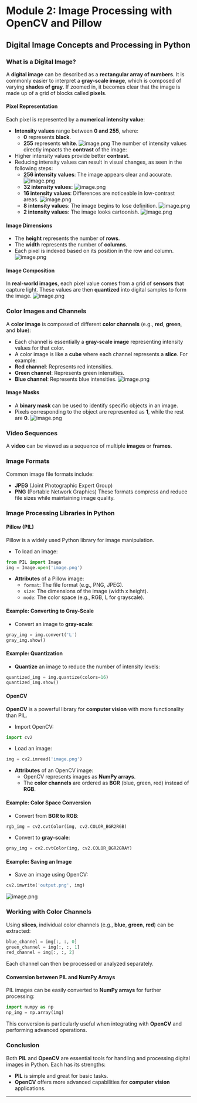 

# Module 2: Image Processing with OpenCV and Pillow
## Digital Image Concepts and Processing in Python
### What is a Digital Image?
A **digital image** can be described as a **rectangular array of numbers**. It is commonly easier to interpret a **gray-scale image**, which is composed of varying **shades of gray**. If zoomed in, it becomes clear that the image is made up of a grid of blocks called **pixels**.
#### Pixel Representation
Each pixel is represented by a **numerical intensity value**:
- **Intensity values** range between **0 and 255**, where:
	- **0** represents **black**.
	- **255** represents **white**.
![image.png](https://prod-files-secure.s3.us-west-2.amazonaws.com/03e82b26-cccb-4906-bb56-adabcbdc0655/fa1bb4aa-313a-44c2-a7b3-7fa4a8432b08/image.png?X-Amz-Algorithm=AWS4-HMAC-SHA256&X-Amz-Content-Sha256=UNSIGNED-PAYLOAD&X-Amz-Credential=ASIAZI2LB4664MKKEHME%2F20250204%2Fus-west-2%2Fs3%2Faws4_request&X-Amz-Date=20250204T062049Z&X-Amz-Expires=3600&X-Amz-Security-Token=IQoJb3JpZ2luX2VjEA0aCXVzLXdlc3QtMiJHMEUCIAMo0lWF5yrg2OxaW6AY6zHr4%2BvzrD0fMH2swJ00NvG1AiEAgYnJcdpgrp4mDbGsxVVuYYdsCDtFNJDAWwbR7n09zdcq%2FwMIJhAAGgw2Mzc0MjMxODM4MDUiDDolzxiFvr2IfL9rgSrcA2TBDFqDk0E%2FoKVnMNzQijsDfw1c3hVL1BeKgvcBcn4Q0itGrH7VuJmOF%2F5JZdlyNJMBQYrGSDsE9qIsNjYkPseqQwJ9X81d6lirRMG4BXteqoU5HxZRqt0wOr09zFP334M08ja%2B15rGMcMrQGw4I74hQJoHJmm4Nz39bqTjFWeG%2FXvHfAqLpumgl3Vrg2z%2BLpJRHDAbjtKyhhqpcTvFPTbbY81DrN1%2BTwWBBRAuWEtOiMHRV2yKEvxSlib8HedIt0vkhUqMX2lysfXj9Fx3GJntS2RN%2BkH4vfaDLj1CkZlnKii2edPK0B%2FnqOkRL%2BnYfbgiW%2BvQ3PcT1P%2BHouMBhcPfHH3smdYGt4w8BDhGEA4sIrZFPb9ZLOSdgJ9%2FbiF85KrPnpibWCovcszpEAeGbqVRIQ2u0jYgjAZvbr6kA6vL1qbg2QnJTcwlFNz8fP7uaRCgnVCJ6vSYLP4cXPwVXY3gxh6n6JGueQov%2FFErf1ZhMBFOskP3oD0EBSUVJ4uETVZ0%2BXMhRUqNCILeSk2vrdqYaBCNkNzyX0upQpP6Ew77BEz%2B9xFizKfl%2BklyBinDja%2B37i9O4tPA4NiW41c6AKpcNGjs2ZZJKODkb%2B3I0ODLQjwuy%2F3doN2y4FBUMP6%2Bhr0GOqUBi%2BSYBGSJk6neiHw9TZRtghcpjtLg80GJKV4wX5uZi0EtQf3%2F%2FUiQ38vKasX39br%2FaJSUUQCW9AtiJ6EQU74DR%2FZJgAtXltq2l2UmmFfTWIoav5AjjxmvHKtRTzqLeMyC8y8Q5CsAYMba8H24vQTKQ8UzcYcuqHlPtu92QFN%2F%2FnV%2B4pYdvDCkpt%2FHQwCgFgi%2FDaTLDMYixbWUsY6okTI1WXAiyRdX&X-Amz-Signature=4dff80426b9ffe40010ccd3c0d9ec93629222084f89e95fb49fe2667d745d78d&X-Amz-SignedHeaders=host&x-id=GetObject)
The number of intensity values directly impacts the **contrast** of the image:
- Higher intensity values provide better **contrast**.
- Reducing intensity values can result in visual changes, as seen in the following steps:
	- **256 intensity values**: The image appears clear and accurate.
![image.png](https://prod-files-secure.s3.us-west-2.amazonaws.com/03e82b26-cccb-4906-bb56-adabcbdc0655/0de7dfb4-99dc-4b87-8932-5165b3c3b775/image.png?X-Amz-Algorithm=AWS4-HMAC-SHA256&X-Amz-Content-Sha256=UNSIGNED-PAYLOAD&X-Amz-Credential=ASIAZI2LB4663VSK6HIR%2F20250204%2Fus-west-2%2Fs3%2Faws4_request&X-Amz-Date=20250204T062050Z&X-Amz-Expires=3600&X-Amz-Security-Token=IQoJb3JpZ2luX2VjEA0aCXVzLXdlc3QtMiJIMEYCIQD3KTdTWuSeAB%2BREhQPnHsk1RcJq7n6TrlvHmJ2C45DEwIhAO2e48oHWNGlu11klDYZJSmZ7jxiCpIA3DPiOzLZ%2B9yBKv8DCCYQABoMNjM3NDIzMTgzODA1IgwhK3NRCSOEQ0DXqXwq3APDltsRpioV1ONwI3Pz1NH1KsjhfxjyLUoVv2veM6CAvwjqOzI6lCD%2FcGW%2BeULWiXOWD3sc8qKfgzQC%2Bdnot%2FxKE8y5v87Mu1nh%2BA%2BYJpWqCC2jj0CqD3IjeYopfpAa5CiMMsklwmI%2FroF%2Ffp3DFTZkt5mNj21xXqtDatJMQShhA1IGbG5a1kj1X8Vf8d6EmSXBDk0Dpkr%2F2BBI0Ie%2BO3y4YoYwjHNtVuCD%2BcITCFJm4%2B6LwLYsjv%2Fs7tqXX80fe%2B24pcfTAg6qxrODKncTJuZ6CvTvo4lSQPyVqsd%2BEJskbB5jZenmawO%2Bbx6cDClbFfIWTA9Ymf9SUyZV3Oxeepldx4AXTjJQrjXUqNWe0lz3j3oPbBYFkjtyC2W9pGi%2BP1EPhLtCWBftasssML3Lu27hL%2BE6h5jNTe6xq3oSyyn30oosrS4o3PVkrsZJuVhmxYzMgChM%2FvGtd6icyRtDPfcjIA9bZL%2FY57sM%2BjWiurcGX8vW1AEOk5v2TbYd0zdCTQ5BtD2CSMWlnaTBK%2FP1v%2Bms%2BaM3u748rlKYCVahjXp4NTRIreRkzNzGxT0XZ%2F9NH3qcKKMeHepgy2wGNeGoEOPI3%2BFS9yhhrrLEPvS3od37tR6Bns4hRKjG%2BicyITCzvoa9BjqkAQETYr5VPb%2Be%2FehJSlLK3PfIE5qQy4pucIwrLkgkHCSxdgL2O17X9JEnLt3Vu99XHYsDEivkapeIxO4wkDUMRkYJBKMV2IvLdpnegLn%2BJ2lqy2GbL7Rd0kzc8WaapYI1RKqxwRNrenHKDFgBPg0lhs11qzfcTU5uBl%2Bzcsc%2FUWYQ84%2F3If4FNIx7Vh8qwEM5SyPu%2BdwFPpU2jAsbKpQGc2KXrYnd&X-Amz-Signature=8740d66f7cadc199611d195ca1920950777d4fdd718a81d3d101a0c4e0cf4211&X-Amz-SignedHeaders=host&x-id=GetObject)
	- **32 intensity values:**
![image.png](https://prod-files-secure.s3.us-west-2.amazonaws.com/03e82b26-cccb-4906-bb56-adabcbdc0655/7eb81f08-b190-4c5a-ba2b-2a498a15b2c4/image.png?X-Amz-Algorithm=AWS4-HMAC-SHA256&X-Amz-Content-Sha256=UNSIGNED-PAYLOAD&X-Amz-Credential=ASIAZI2LB4663VSK6HIR%2F20250204%2Fus-west-2%2Fs3%2Faws4_request&X-Amz-Date=20250204T062050Z&X-Amz-Expires=3600&X-Amz-Security-Token=IQoJb3JpZ2luX2VjEA0aCXVzLXdlc3QtMiJIMEYCIQD3KTdTWuSeAB%2BREhQPnHsk1RcJq7n6TrlvHmJ2C45DEwIhAO2e48oHWNGlu11klDYZJSmZ7jxiCpIA3DPiOzLZ%2B9yBKv8DCCYQABoMNjM3NDIzMTgzODA1IgwhK3NRCSOEQ0DXqXwq3APDltsRpioV1ONwI3Pz1NH1KsjhfxjyLUoVv2veM6CAvwjqOzI6lCD%2FcGW%2BeULWiXOWD3sc8qKfgzQC%2Bdnot%2FxKE8y5v87Mu1nh%2BA%2BYJpWqCC2jj0CqD3IjeYopfpAa5CiMMsklwmI%2FroF%2Ffp3DFTZkt5mNj21xXqtDatJMQShhA1IGbG5a1kj1X8Vf8d6EmSXBDk0Dpkr%2F2BBI0Ie%2BO3y4YoYwjHNtVuCD%2BcITCFJm4%2B6LwLYsjv%2Fs7tqXX80fe%2B24pcfTAg6qxrODKncTJuZ6CvTvo4lSQPyVqsd%2BEJskbB5jZenmawO%2Bbx6cDClbFfIWTA9Ymf9SUyZV3Oxeepldx4AXTjJQrjXUqNWe0lz3j3oPbBYFkjtyC2W9pGi%2BP1EPhLtCWBftasssML3Lu27hL%2BE6h5jNTe6xq3oSyyn30oosrS4o3PVkrsZJuVhmxYzMgChM%2FvGtd6icyRtDPfcjIA9bZL%2FY57sM%2BjWiurcGX8vW1AEOk5v2TbYd0zdCTQ5BtD2CSMWlnaTBK%2FP1v%2Bms%2BaM3u748rlKYCVahjXp4NTRIreRkzNzGxT0XZ%2F9NH3qcKKMeHepgy2wGNeGoEOPI3%2BFS9yhhrrLEPvS3od37tR6Bns4hRKjG%2BicyITCzvoa9BjqkAQETYr5VPb%2Be%2FehJSlLK3PfIE5qQy4pucIwrLkgkHCSxdgL2O17X9JEnLt3Vu99XHYsDEivkapeIxO4wkDUMRkYJBKMV2IvLdpnegLn%2BJ2lqy2GbL7Rd0kzc8WaapYI1RKqxwRNrenHKDFgBPg0lhs11qzfcTU5uBl%2Bzcsc%2FUWYQ84%2F3If4FNIx7Vh8qwEM5SyPu%2BdwFPpU2jAsbKpQGc2KXrYnd&X-Amz-Signature=65e413e22724fb36e48633475c13083ef5dd48d3f04b50bbda47ba357b420d81&X-Amz-SignedHeaders=host&x-id=GetObject)
	- **16 intensity values**: Differences are noticeable in low-contrast areas.
![image.png](https://prod-files-secure.s3.us-west-2.amazonaws.com/03e82b26-cccb-4906-bb56-adabcbdc0655/6bf56d44-9a14-4b7b-98c2-1f00b8630f0c/image.png?X-Amz-Algorithm=AWS4-HMAC-SHA256&X-Amz-Content-Sha256=UNSIGNED-PAYLOAD&X-Amz-Credential=ASIAZI2LB4663VSK6HIR%2F20250204%2Fus-west-2%2Fs3%2Faws4_request&X-Amz-Date=20250204T062050Z&X-Amz-Expires=3600&X-Amz-Security-Token=IQoJb3JpZ2luX2VjEA0aCXVzLXdlc3QtMiJIMEYCIQD3KTdTWuSeAB%2BREhQPnHsk1RcJq7n6TrlvHmJ2C45DEwIhAO2e48oHWNGlu11klDYZJSmZ7jxiCpIA3DPiOzLZ%2B9yBKv8DCCYQABoMNjM3NDIzMTgzODA1IgwhK3NRCSOEQ0DXqXwq3APDltsRpioV1ONwI3Pz1NH1KsjhfxjyLUoVv2veM6CAvwjqOzI6lCD%2FcGW%2BeULWiXOWD3sc8qKfgzQC%2Bdnot%2FxKE8y5v87Mu1nh%2BA%2BYJpWqCC2jj0CqD3IjeYopfpAa5CiMMsklwmI%2FroF%2Ffp3DFTZkt5mNj21xXqtDatJMQShhA1IGbG5a1kj1X8Vf8d6EmSXBDk0Dpkr%2F2BBI0Ie%2BO3y4YoYwjHNtVuCD%2BcITCFJm4%2B6LwLYsjv%2Fs7tqXX80fe%2B24pcfTAg6qxrODKncTJuZ6CvTvo4lSQPyVqsd%2BEJskbB5jZenmawO%2Bbx6cDClbFfIWTA9Ymf9SUyZV3Oxeepldx4AXTjJQrjXUqNWe0lz3j3oPbBYFkjtyC2W9pGi%2BP1EPhLtCWBftasssML3Lu27hL%2BE6h5jNTe6xq3oSyyn30oosrS4o3PVkrsZJuVhmxYzMgChM%2FvGtd6icyRtDPfcjIA9bZL%2FY57sM%2BjWiurcGX8vW1AEOk5v2TbYd0zdCTQ5BtD2CSMWlnaTBK%2FP1v%2Bms%2BaM3u748rlKYCVahjXp4NTRIreRkzNzGxT0XZ%2F9NH3qcKKMeHepgy2wGNeGoEOPI3%2BFS9yhhrrLEPvS3od37tR6Bns4hRKjG%2BicyITCzvoa9BjqkAQETYr5VPb%2Be%2FehJSlLK3PfIE5qQy4pucIwrLkgkHCSxdgL2O17X9JEnLt3Vu99XHYsDEivkapeIxO4wkDUMRkYJBKMV2IvLdpnegLn%2BJ2lqy2GbL7Rd0kzc8WaapYI1RKqxwRNrenHKDFgBPg0lhs11qzfcTU5uBl%2Bzcsc%2FUWYQ84%2F3If4FNIx7Vh8qwEM5SyPu%2BdwFPpU2jAsbKpQGc2KXrYnd&X-Amz-Signature=27494e4134f4ba4da247243e34037cb938479b655f08494f48990565e738d835&X-Amz-SignedHeaders=host&x-id=GetObject)
	- **8 intensity values**: The image begins to lose definition.
![image.png](https://prod-files-secure.s3.us-west-2.amazonaws.com/03e82b26-cccb-4906-bb56-adabcbdc0655/cca05878-ca1a-43e0-8bec-1d146756f9ae/image.png?X-Amz-Algorithm=AWS4-HMAC-SHA256&X-Amz-Content-Sha256=UNSIGNED-PAYLOAD&X-Amz-Credential=ASIAZI2LB4663VSK6HIR%2F20250204%2Fus-west-2%2Fs3%2Faws4_request&X-Amz-Date=20250204T062050Z&X-Amz-Expires=3600&X-Amz-Security-Token=IQoJb3JpZ2luX2VjEA0aCXVzLXdlc3QtMiJIMEYCIQD3KTdTWuSeAB%2BREhQPnHsk1RcJq7n6TrlvHmJ2C45DEwIhAO2e48oHWNGlu11klDYZJSmZ7jxiCpIA3DPiOzLZ%2B9yBKv8DCCYQABoMNjM3NDIzMTgzODA1IgwhK3NRCSOEQ0DXqXwq3APDltsRpioV1ONwI3Pz1NH1KsjhfxjyLUoVv2veM6CAvwjqOzI6lCD%2FcGW%2BeULWiXOWD3sc8qKfgzQC%2Bdnot%2FxKE8y5v87Mu1nh%2BA%2BYJpWqCC2jj0CqD3IjeYopfpAa5CiMMsklwmI%2FroF%2Ffp3DFTZkt5mNj21xXqtDatJMQShhA1IGbG5a1kj1X8Vf8d6EmSXBDk0Dpkr%2F2BBI0Ie%2BO3y4YoYwjHNtVuCD%2BcITCFJm4%2B6LwLYsjv%2Fs7tqXX80fe%2B24pcfTAg6qxrODKncTJuZ6CvTvo4lSQPyVqsd%2BEJskbB5jZenmawO%2Bbx6cDClbFfIWTA9Ymf9SUyZV3Oxeepldx4AXTjJQrjXUqNWe0lz3j3oPbBYFkjtyC2W9pGi%2BP1EPhLtCWBftasssML3Lu27hL%2BE6h5jNTe6xq3oSyyn30oosrS4o3PVkrsZJuVhmxYzMgChM%2FvGtd6icyRtDPfcjIA9bZL%2FY57sM%2BjWiurcGX8vW1AEOk5v2TbYd0zdCTQ5BtD2CSMWlnaTBK%2FP1v%2Bms%2BaM3u748rlKYCVahjXp4NTRIreRkzNzGxT0XZ%2F9NH3qcKKMeHepgy2wGNeGoEOPI3%2BFS9yhhrrLEPvS3od37tR6Bns4hRKjG%2BicyITCzvoa9BjqkAQETYr5VPb%2Be%2FehJSlLK3PfIE5qQy4pucIwrLkgkHCSxdgL2O17X9JEnLt3Vu99XHYsDEivkapeIxO4wkDUMRkYJBKMV2IvLdpnegLn%2BJ2lqy2GbL7Rd0kzc8WaapYI1RKqxwRNrenHKDFgBPg0lhs11qzfcTU5uBl%2Bzcsc%2FUWYQ84%2F3If4FNIx7Vh8qwEM5SyPu%2BdwFPpU2jAsbKpQGc2KXrYnd&X-Amz-Signature=895a57416e996dcc445b18002cde3b6e219bca3fb29ba526f517fb897a6e392e&X-Amz-SignedHeaders=host&x-id=GetObject)
	- **2 intensity values**: The image looks cartoonish.
![image.png](https://prod-files-secure.s3.us-west-2.amazonaws.com/03e82b26-cccb-4906-bb56-adabcbdc0655/12da64d7-6b97-44e0-bc2c-52b9c47ce212/image.png?X-Amz-Algorithm=AWS4-HMAC-SHA256&X-Amz-Content-Sha256=UNSIGNED-PAYLOAD&X-Amz-Credential=ASIAZI2LB4663VSK6HIR%2F20250204%2Fus-west-2%2Fs3%2Faws4_request&X-Amz-Date=20250204T062050Z&X-Amz-Expires=3600&X-Amz-Security-Token=IQoJb3JpZ2luX2VjEA0aCXVzLXdlc3QtMiJIMEYCIQD3KTdTWuSeAB%2BREhQPnHsk1RcJq7n6TrlvHmJ2C45DEwIhAO2e48oHWNGlu11klDYZJSmZ7jxiCpIA3DPiOzLZ%2B9yBKv8DCCYQABoMNjM3NDIzMTgzODA1IgwhK3NRCSOEQ0DXqXwq3APDltsRpioV1ONwI3Pz1NH1KsjhfxjyLUoVv2veM6CAvwjqOzI6lCD%2FcGW%2BeULWiXOWD3sc8qKfgzQC%2Bdnot%2FxKE8y5v87Mu1nh%2BA%2BYJpWqCC2jj0CqD3IjeYopfpAa5CiMMsklwmI%2FroF%2Ffp3DFTZkt5mNj21xXqtDatJMQShhA1IGbG5a1kj1X8Vf8d6EmSXBDk0Dpkr%2F2BBI0Ie%2BO3y4YoYwjHNtVuCD%2BcITCFJm4%2B6LwLYsjv%2Fs7tqXX80fe%2B24pcfTAg6qxrODKncTJuZ6CvTvo4lSQPyVqsd%2BEJskbB5jZenmawO%2Bbx6cDClbFfIWTA9Ymf9SUyZV3Oxeepldx4AXTjJQrjXUqNWe0lz3j3oPbBYFkjtyC2W9pGi%2BP1EPhLtCWBftasssML3Lu27hL%2BE6h5jNTe6xq3oSyyn30oosrS4o3PVkrsZJuVhmxYzMgChM%2FvGtd6icyRtDPfcjIA9bZL%2FY57sM%2BjWiurcGX8vW1AEOk5v2TbYd0zdCTQ5BtD2CSMWlnaTBK%2FP1v%2Bms%2BaM3u748rlKYCVahjXp4NTRIreRkzNzGxT0XZ%2F9NH3qcKKMeHepgy2wGNeGoEOPI3%2BFS9yhhrrLEPvS3od37tR6Bns4hRKjG%2BicyITCzvoa9BjqkAQETYr5VPb%2Be%2FehJSlLK3PfIE5qQy4pucIwrLkgkHCSxdgL2O17X9JEnLt3Vu99XHYsDEivkapeIxO4wkDUMRkYJBKMV2IvLdpnegLn%2BJ2lqy2GbL7Rd0kzc8WaapYI1RKqxwRNrenHKDFgBPg0lhs11qzfcTU5uBl%2Bzcsc%2FUWYQ84%2F3If4FNIx7Vh8qwEM5SyPu%2BdwFPpU2jAsbKpQGc2KXrYnd&X-Amz-Signature=57fc16eae1c18d9a3f069409bb91dca0325af87499212a68f90d03f4bfcbf430&X-Amz-SignedHeaders=host&x-id=GetObject)
#### Image Dimensions
- The **height** represents the number of **rows**.
- The **width** represents the number of **columns**.
- Each pixel is indexed based on its position in the row and column.
![image.png](https://prod-files-secure.s3.us-west-2.amazonaws.com/03e82b26-cccb-4906-bb56-adabcbdc0655/ff056335-e79e-4491-b508-30cd45b6c194/image.png?X-Amz-Algorithm=AWS4-HMAC-SHA256&X-Amz-Content-Sha256=UNSIGNED-PAYLOAD&X-Amz-Credential=ASIAZI2LB4664MKKEHME%2F20250204%2Fus-west-2%2Fs3%2Faws4_request&X-Amz-Date=20250204T062049Z&X-Amz-Expires=3600&X-Amz-Security-Token=IQoJb3JpZ2luX2VjEA0aCXVzLXdlc3QtMiJHMEUCIAMo0lWF5yrg2OxaW6AY6zHr4%2BvzrD0fMH2swJ00NvG1AiEAgYnJcdpgrp4mDbGsxVVuYYdsCDtFNJDAWwbR7n09zdcq%2FwMIJhAAGgw2Mzc0MjMxODM4MDUiDDolzxiFvr2IfL9rgSrcA2TBDFqDk0E%2FoKVnMNzQijsDfw1c3hVL1BeKgvcBcn4Q0itGrH7VuJmOF%2F5JZdlyNJMBQYrGSDsE9qIsNjYkPseqQwJ9X81d6lirRMG4BXteqoU5HxZRqt0wOr09zFP334M08ja%2B15rGMcMrQGw4I74hQJoHJmm4Nz39bqTjFWeG%2FXvHfAqLpumgl3Vrg2z%2BLpJRHDAbjtKyhhqpcTvFPTbbY81DrN1%2BTwWBBRAuWEtOiMHRV2yKEvxSlib8HedIt0vkhUqMX2lysfXj9Fx3GJntS2RN%2BkH4vfaDLj1CkZlnKii2edPK0B%2FnqOkRL%2BnYfbgiW%2BvQ3PcT1P%2BHouMBhcPfHH3smdYGt4w8BDhGEA4sIrZFPb9ZLOSdgJ9%2FbiF85KrPnpibWCovcszpEAeGbqVRIQ2u0jYgjAZvbr6kA6vL1qbg2QnJTcwlFNz8fP7uaRCgnVCJ6vSYLP4cXPwVXY3gxh6n6JGueQov%2FFErf1ZhMBFOskP3oD0EBSUVJ4uETVZ0%2BXMhRUqNCILeSk2vrdqYaBCNkNzyX0upQpP6Ew77BEz%2B9xFizKfl%2BklyBinDja%2B37i9O4tPA4NiW41c6AKpcNGjs2ZZJKODkb%2B3I0ODLQjwuy%2F3doN2y4FBUMP6%2Bhr0GOqUBi%2BSYBGSJk6neiHw9TZRtghcpjtLg80GJKV4wX5uZi0EtQf3%2F%2FUiQ38vKasX39br%2FaJSUUQCW9AtiJ6EQU74DR%2FZJgAtXltq2l2UmmFfTWIoav5AjjxmvHKtRTzqLeMyC8y8Q5CsAYMba8H24vQTKQ8UzcYcuqHlPtu92QFN%2F%2FnV%2B4pYdvDCkpt%2FHQwCgFgi%2FDaTLDMYixbWUsY6okTI1WXAiyRdX&X-Amz-Signature=d6acebaf2a7e0dd0e5a0d5da97519f2010d1336d1acc5162b23b42f7295e3989&X-Amz-SignedHeaders=host&x-id=GetObject)
#### Image Composition
In **real-world images**, each pixel value comes from a grid of **sensors** that capture light. These values are then **quantized** into digital samples to form the image.
![image.png](https://prod-files-secure.s3.us-west-2.amazonaws.com/03e82b26-cccb-4906-bb56-adabcbdc0655/0c721ea0-409b-4d32-b630-a00d6f170d18/image.png?X-Amz-Algorithm=AWS4-HMAC-SHA256&X-Amz-Content-Sha256=UNSIGNED-PAYLOAD&X-Amz-Credential=ASIAZI2LB4664MKKEHME%2F20250204%2Fus-west-2%2Fs3%2Faws4_request&X-Amz-Date=20250204T062049Z&X-Amz-Expires=3600&X-Amz-Security-Token=IQoJb3JpZ2luX2VjEA0aCXVzLXdlc3QtMiJHMEUCIAMo0lWF5yrg2OxaW6AY6zHr4%2BvzrD0fMH2swJ00NvG1AiEAgYnJcdpgrp4mDbGsxVVuYYdsCDtFNJDAWwbR7n09zdcq%2FwMIJhAAGgw2Mzc0MjMxODM4MDUiDDolzxiFvr2IfL9rgSrcA2TBDFqDk0E%2FoKVnMNzQijsDfw1c3hVL1BeKgvcBcn4Q0itGrH7VuJmOF%2F5JZdlyNJMBQYrGSDsE9qIsNjYkPseqQwJ9X81d6lirRMG4BXteqoU5HxZRqt0wOr09zFP334M08ja%2B15rGMcMrQGw4I74hQJoHJmm4Nz39bqTjFWeG%2FXvHfAqLpumgl3Vrg2z%2BLpJRHDAbjtKyhhqpcTvFPTbbY81DrN1%2BTwWBBRAuWEtOiMHRV2yKEvxSlib8HedIt0vkhUqMX2lysfXj9Fx3GJntS2RN%2BkH4vfaDLj1CkZlnKii2edPK0B%2FnqOkRL%2BnYfbgiW%2BvQ3PcT1P%2BHouMBhcPfHH3smdYGt4w8BDhGEA4sIrZFPb9ZLOSdgJ9%2FbiF85KrPnpibWCovcszpEAeGbqVRIQ2u0jYgjAZvbr6kA6vL1qbg2QnJTcwlFNz8fP7uaRCgnVCJ6vSYLP4cXPwVXY3gxh6n6JGueQov%2FFErf1ZhMBFOskP3oD0EBSUVJ4uETVZ0%2BXMhRUqNCILeSk2vrdqYaBCNkNzyX0upQpP6Ew77BEz%2B9xFizKfl%2BklyBinDja%2B37i9O4tPA4NiW41c6AKpcNGjs2ZZJKODkb%2B3I0ODLQjwuy%2F3doN2y4FBUMP6%2Bhr0GOqUBi%2BSYBGSJk6neiHw9TZRtghcpjtLg80GJKV4wX5uZi0EtQf3%2F%2FUiQ38vKasX39br%2FaJSUUQCW9AtiJ6EQU74DR%2FZJgAtXltq2l2UmmFfTWIoav5AjjxmvHKtRTzqLeMyC8y8Q5CsAYMba8H24vQTKQ8UzcYcuqHlPtu92QFN%2F%2FnV%2B4pYdvDCkpt%2FHQwCgFgi%2FDaTLDMYixbWUsY6okTI1WXAiyRdX&X-Amz-Signature=6388fcaf7e4b6c1dbd051f6f19ed06b5a378f3532063ca8f519d75e0ca6e703e&X-Amz-SignedHeaders=host&x-id=GetObject)
### Color Images and Channels
A **color image** is composed of different **color channels** (e.g., **red**, **green**, and **blue**):
- Each channel is essentially a **gray-scale image** representing intensity values for that color.
- A color image is like a **cube** where each channel represents a **slice**.
For example:
- **Red channel**: Represents red intensities.
- **Green channel**: Represents green intensities.
- **Blue channel**: Represents blue intensities.
![image.png](https://prod-files-secure.s3.us-west-2.amazonaws.com/03e82b26-cccb-4906-bb56-adabcbdc0655/c0cc17c9-842f-413f-82e8-f3f44278cf74/image.png?X-Amz-Algorithm=AWS4-HMAC-SHA256&X-Amz-Content-Sha256=UNSIGNED-PAYLOAD&X-Amz-Credential=ASIAZI2LB4664MKKEHME%2F20250204%2Fus-west-2%2Fs3%2Faws4_request&X-Amz-Date=20250204T062049Z&X-Amz-Expires=3600&X-Amz-Security-Token=IQoJb3JpZ2luX2VjEA0aCXVzLXdlc3QtMiJHMEUCIAMo0lWF5yrg2OxaW6AY6zHr4%2BvzrD0fMH2swJ00NvG1AiEAgYnJcdpgrp4mDbGsxVVuYYdsCDtFNJDAWwbR7n09zdcq%2FwMIJhAAGgw2Mzc0MjMxODM4MDUiDDolzxiFvr2IfL9rgSrcA2TBDFqDk0E%2FoKVnMNzQijsDfw1c3hVL1BeKgvcBcn4Q0itGrH7VuJmOF%2F5JZdlyNJMBQYrGSDsE9qIsNjYkPseqQwJ9X81d6lirRMG4BXteqoU5HxZRqt0wOr09zFP334M08ja%2B15rGMcMrQGw4I74hQJoHJmm4Nz39bqTjFWeG%2FXvHfAqLpumgl3Vrg2z%2BLpJRHDAbjtKyhhqpcTvFPTbbY81DrN1%2BTwWBBRAuWEtOiMHRV2yKEvxSlib8HedIt0vkhUqMX2lysfXj9Fx3GJntS2RN%2BkH4vfaDLj1CkZlnKii2edPK0B%2FnqOkRL%2BnYfbgiW%2BvQ3PcT1P%2BHouMBhcPfHH3smdYGt4w8BDhGEA4sIrZFPb9ZLOSdgJ9%2FbiF85KrPnpibWCovcszpEAeGbqVRIQ2u0jYgjAZvbr6kA6vL1qbg2QnJTcwlFNz8fP7uaRCgnVCJ6vSYLP4cXPwVXY3gxh6n6JGueQov%2FFErf1ZhMBFOskP3oD0EBSUVJ4uETVZ0%2BXMhRUqNCILeSk2vrdqYaBCNkNzyX0upQpP6Ew77BEz%2B9xFizKfl%2BklyBinDja%2B37i9O4tPA4NiW41c6AKpcNGjs2ZZJKODkb%2B3I0ODLQjwuy%2F3doN2y4FBUMP6%2Bhr0GOqUBi%2BSYBGSJk6neiHw9TZRtghcpjtLg80GJKV4wX5uZi0EtQf3%2F%2FUiQ38vKasX39br%2FaJSUUQCW9AtiJ6EQU74DR%2FZJgAtXltq2l2UmmFfTWIoav5AjjxmvHKtRTzqLeMyC8y8Q5CsAYMba8H24vQTKQ8UzcYcuqHlPtu92QFN%2F%2FnV%2B4pYdvDCkpt%2FHQwCgFgi%2FDaTLDMYixbWUsY6okTI1WXAiyRdX&X-Amz-Signature=b36199ee0f87e7d31aff715494dca376356cdfc0cd4c5f63026981aa469f5123&X-Amz-SignedHeaders=host&x-id=GetObject)
#### Image Masks
- A **binary mask** can be used to identify specific objects in an image.
- Pixels corresponding to the object are represented as **1**, while the rest are **0**.
![image.png](https://prod-files-secure.s3.us-west-2.amazonaws.com/03e82b26-cccb-4906-bb56-adabcbdc0655/667eab4d-d19d-4618-81d0-663b6beb002c/image.png?X-Amz-Algorithm=AWS4-HMAC-SHA256&X-Amz-Content-Sha256=UNSIGNED-PAYLOAD&X-Amz-Credential=ASIAZI2LB4664MKKEHME%2F20250204%2Fus-west-2%2Fs3%2Faws4_request&X-Amz-Date=20250204T062049Z&X-Amz-Expires=3600&X-Amz-Security-Token=IQoJb3JpZ2luX2VjEA0aCXVzLXdlc3QtMiJHMEUCIAMo0lWF5yrg2OxaW6AY6zHr4%2BvzrD0fMH2swJ00NvG1AiEAgYnJcdpgrp4mDbGsxVVuYYdsCDtFNJDAWwbR7n09zdcq%2FwMIJhAAGgw2Mzc0MjMxODM4MDUiDDolzxiFvr2IfL9rgSrcA2TBDFqDk0E%2FoKVnMNzQijsDfw1c3hVL1BeKgvcBcn4Q0itGrH7VuJmOF%2F5JZdlyNJMBQYrGSDsE9qIsNjYkPseqQwJ9X81d6lirRMG4BXteqoU5HxZRqt0wOr09zFP334M08ja%2B15rGMcMrQGw4I74hQJoHJmm4Nz39bqTjFWeG%2FXvHfAqLpumgl3Vrg2z%2BLpJRHDAbjtKyhhqpcTvFPTbbY81DrN1%2BTwWBBRAuWEtOiMHRV2yKEvxSlib8HedIt0vkhUqMX2lysfXj9Fx3GJntS2RN%2BkH4vfaDLj1CkZlnKii2edPK0B%2FnqOkRL%2BnYfbgiW%2BvQ3PcT1P%2BHouMBhcPfHH3smdYGt4w8BDhGEA4sIrZFPb9ZLOSdgJ9%2FbiF85KrPnpibWCovcszpEAeGbqVRIQ2u0jYgjAZvbr6kA6vL1qbg2QnJTcwlFNz8fP7uaRCgnVCJ6vSYLP4cXPwVXY3gxh6n6JGueQov%2FFErf1ZhMBFOskP3oD0EBSUVJ4uETVZ0%2BXMhRUqNCILeSk2vrdqYaBCNkNzyX0upQpP6Ew77BEz%2B9xFizKfl%2BklyBinDja%2B37i9O4tPA4NiW41c6AKpcNGjs2ZZJKODkb%2B3I0ODLQjwuy%2F3doN2y4FBUMP6%2Bhr0GOqUBi%2BSYBGSJk6neiHw9TZRtghcpjtLg80GJKV4wX5uZi0EtQf3%2F%2FUiQ38vKasX39br%2FaJSUUQCW9AtiJ6EQU74DR%2FZJgAtXltq2l2UmmFfTWIoav5AjjxmvHKtRTzqLeMyC8y8Q5CsAYMba8H24vQTKQ8UzcYcuqHlPtu92QFN%2F%2FnV%2B4pYdvDCkpt%2FHQwCgFgi%2FDaTLDMYixbWUsY6okTI1WXAiyRdX&X-Amz-Signature=3c9bb13794c6427ee084160ffbe8afcae4956f532521aa7435c9039534506afa&X-Amz-SignedHeaders=host&x-id=GetObject)
### Video Sequences
A **video** can be viewed as a sequence of multiple **images** or **frames**.
### Image Formats
Common image file formats include:
- **JPEG** (Joint Photographic Expert Group)
- **PNG** (Portable Network Graphics)
These formats compress and reduce file sizes while maintaining image quality.
### Image Processing Libraries in Python
#### Pillow (PIL)
Pillow is a widely used Python library for image manipulation.
- To load an image:
```python
from PIL import Image
img = Image.open('image.png')
```
- **Attributes** of a Pillow image:
	- `format`: The file format (e.g., PNG, JPEG).
	- `size`: The dimensions of the image (width x height).
	- `mode`: The color space (e.g., RGB, L for grayscale).
#### Example: Converting to Gray-Scale
- Convert an image to **gray-scale**:
```python
gray_img = img.convert('L')
gray_img.show()
```
#### Example: Quantization
- **Quantize** an image to reduce the number of intensity levels:
```python
quantized_img = img.quantize(colors=16)
quantized_img.show()
```
#### OpenCV
**OpenCV** is a powerful library for **computer vision** with more functionality than PIL.
- Import OpenCV:
```python
import cv2
```
- Load an image:
```python
img = cv2.imread('image.png')
```
- **Attributes** of an OpenCV image:
	- OpenCV represents images as **NumPy arrays**.
	- The **color channels** are ordered as **BGR** (blue, green, red) instead of **RGB**.
#### Example: Color Space Conversion
- Convert from **BGR to RGB**:
```python
rgb_img = cv2.cvtColor(img, cv2.COLOR_BGR2RGB)
```
- Convert to **gray-scale**:
```python
gray_img = cv2.cvtColor(img, cv2.COLOR_BGR2GRAY)
```
#### Example: Saving an Image
- Save an image using OpenCV:
```python
cv2.imwrite('output.png', img)
```
![image.png](https://prod-files-secure.s3.us-west-2.amazonaws.com/03e82b26-cccb-4906-bb56-adabcbdc0655/25fcc977-54ea-484c-997e-9b6bd016f347/image.png?X-Amz-Algorithm=AWS4-HMAC-SHA256&X-Amz-Content-Sha256=UNSIGNED-PAYLOAD&X-Amz-Credential=ASIAZI2LB4664MKKEHME%2F20250204%2Fus-west-2%2Fs3%2Faws4_request&X-Amz-Date=20250204T062049Z&X-Amz-Expires=3600&X-Amz-Security-Token=IQoJb3JpZ2luX2VjEA0aCXVzLXdlc3QtMiJHMEUCIAMo0lWF5yrg2OxaW6AY6zHr4%2BvzrD0fMH2swJ00NvG1AiEAgYnJcdpgrp4mDbGsxVVuYYdsCDtFNJDAWwbR7n09zdcq%2FwMIJhAAGgw2Mzc0MjMxODM4MDUiDDolzxiFvr2IfL9rgSrcA2TBDFqDk0E%2FoKVnMNzQijsDfw1c3hVL1BeKgvcBcn4Q0itGrH7VuJmOF%2F5JZdlyNJMBQYrGSDsE9qIsNjYkPseqQwJ9X81d6lirRMG4BXteqoU5HxZRqt0wOr09zFP334M08ja%2B15rGMcMrQGw4I74hQJoHJmm4Nz39bqTjFWeG%2FXvHfAqLpumgl3Vrg2z%2BLpJRHDAbjtKyhhqpcTvFPTbbY81DrN1%2BTwWBBRAuWEtOiMHRV2yKEvxSlib8HedIt0vkhUqMX2lysfXj9Fx3GJntS2RN%2BkH4vfaDLj1CkZlnKii2edPK0B%2FnqOkRL%2BnYfbgiW%2BvQ3PcT1P%2BHouMBhcPfHH3smdYGt4w8BDhGEA4sIrZFPb9ZLOSdgJ9%2FbiF85KrPnpibWCovcszpEAeGbqVRIQ2u0jYgjAZvbr6kA6vL1qbg2QnJTcwlFNz8fP7uaRCgnVCJ6vSYLP4cXPwVXY3gxh6n6JGueQov%2FFErf1ZhMBFOskP3oD0EBSUVJ4uETVZ0%2BXMhRUqNCILeSk2vrdqYaBCNkNzyX0upQpP6Ew77BEz%2B9xFizKfl%2BklyBinDja%2B37i9O4tPA4NiW41c6AKpcNGjs2ZZJKODkb%2B3I0ODLQjwuy%2F3doN2y4FBUMP6%2Bhr0GOqUBi%2BSYBGSJk6neiHw9TZRtghcpjtLg80GJKV4wX5uZi0EtQf3%2F%2FUiQ38vKasX39br%2FaJSUUQCW9AtiJ6EQU74DR%2FZJgAtXltq2l2UmmFfTWIoav5AjjxmvHKtRTzqLeMyC8y8Q5CsAYMba8H24vQTKQ8UzcYcuqHlPtu92QFN%2F%2FnV%2B4pYdvDCkpt%2FHQwCgFgi%2FDaTLDMYixbWUsY6okTI1WXAiyRdX&X-Amz-Signature=731e31a2211323401e9ba7524a9fcdac9d868caf7ac284607554fabebbb303db&X-Amz-SignedHeaders=host&x-id=GetObject)
### Working with Color Channels
Using **slices**, individual color channels (e.g., **blue**, **green**, **red**) can be extracted:
```python
blue_channel = img[:, :, 0]
green_channel = img[:, :, 1]
red_channel = img[:, :, 2]
```
Each channel can then be processed or analyzed separately.
#### Conversion between PIL and NumPy Arrays
PIL images can be easily converted to **NumPy arrays** for further processing:
```python
import numpy as np
np_img = np.array(img)
```
This conversion is particularly useful when integrating with **OpenCV** and performing advanced operations.
### Conclusion
Both **PIL** and **OpenCV** are essential tools for handling and processing digital images in Python. Each has its strengths:
- **PIL** is simple and great for basic tasks.
- **OpenCV** offers more advanced capabilities for **computer vision** applications.
___



